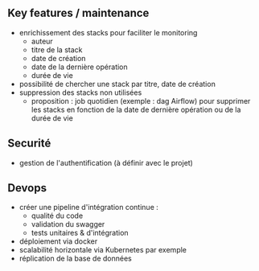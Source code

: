 ## Key features / maintenance
* enrichissement des stacks pour faciliter le monitoring
  * auteur
  * titre de la stack
  * date de création
  * date de la dernière opération
  * durée de vie
* possibilité de chercher une stack par titre, date de création
* suppression des stacks non utilisées
  * proposition : job quotidien (exemple : dag Airflow) pour supprimer les stacks en fonction 
    de la date de dernière opération ou de la durée de vie

## Securité
* gestion de l'authentification (à définir avec le projet)
  
## Devops
* créer une pipeline d'intégration continue :
  * qualité du code
  * validation du swagger
  * tests unitaires & d'intégration
* déploiement via docker
* scalabilité horizontale via Kubernetes par exemple
* réplication de la base de données